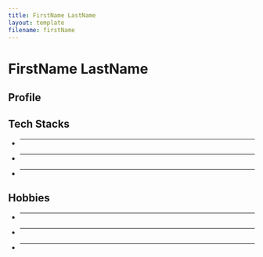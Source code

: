 ```yaml
---
title: FirstName LastName
layout: template
filename: firstName
---
```


# FirstName LastName

<!-- ![profilePicture](*your-URL*.png) -->

## Profile

<!-- Short description about you -->

## Tech Stacks

- ***
- ***
- ***

## Hobbies

- ***
- ***
- ***
